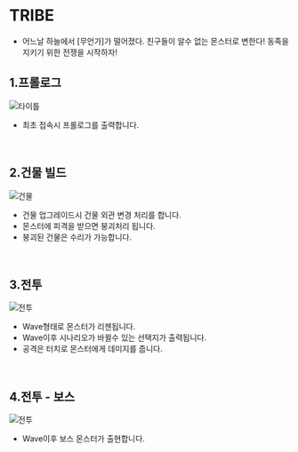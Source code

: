# TRIBE
- 어느날 하늘에서 [무언가]가 떨어졌다. 친구들이 알수 없는 몬스터로 변한다! 동족을 지키기 위한 전쟁을 시작하자!

## 1.프롤로그
![타이틀](https://user-images.githubusercontent.com/12422388/150939601-25c1bf31-116d-4039-a860-93bd655a36ba.gif)<br>
- 최초 접속시 프롤로그를 출력합니다.
<br />

## 2.건물 빌드
![건물](https://user-images.githubusercontent.com/12422388/150941662-68d5ec7f-5368-45b1-ab75-827933d97178.gif)<br>
- 건물 업그레이드시 건물 외관 변경 처리를 합니다.
- 몬스터에 피격을 받으면 붕괴처리 됩니다.
- 붕괴된 건물은 수리가 가능합니다.
<br />

## 3.전투
![전투](https://user-images.githubusercontent.com/12422388/150943087-19a81712-3b4c-4c2e-9cd8-8a73fb4e53f5.gif)<br>
- Wave형태로 몬스터가 리젠됩니다.
- Wave이후 시나리오가 바뀔수 있는 선택지가 출력됩니다.
- 공격은 터치로 몬스터에게 데미지를 줍니다.
<br />

## 4.전투 - 보스
![전투](https://user-images.githubusercontent.com/12422388/150943403-93a6481b-806b-4d5f-847e-f8d447014ff3.gif)<br>
- Wave이후 보스 몬스터가 출현합니다.
<br />
